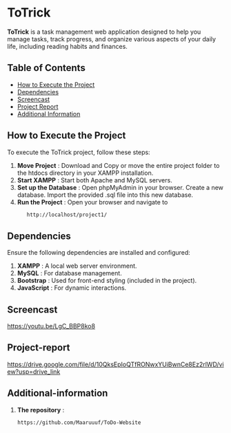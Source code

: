 # ToTrick

**ToTrick** is a task management web application designed to help you manage tasks, track progress, and organize various aspects of your daily life, including reading habits and finances.

## Table of Contents

- [How to Execute the Project](#how-to-execute-the-project)
- [Dependencies](#dependencies)
- [Screencast](#screencast)
- [Project Report](#project-report)
- [Additional Information](#additional-information)

## How to Execute the Project

To execute the ToTrick project, follow these steps:

1. **Move Project** : Download and Copy or move the entire project folder to the htdocs directory in your XAMPP installation.
2. **Start XAMPP** :  Start both Apache and MySQL servers.
3. **Set up the Database** :  Open phpMyAdmin in your browser. Create a new database. Import the provided .sql file into this new database.
4. **Run the Project** : Open your browser and navigate to
   ```bash
      http://localhost/project1/
   ```
  
## Dependencies
 Ensure the following dependencies are installed and configured: 

1. **XAMPP** : A local web server environment.
2. **MySQL** : For database management.
3. **Bootstrap** : Used for front-end styling (included in the project).
4. **JavaScript** : For dynamic interactions.

## Screencast
  https://youtu.be/LgC_BBP8ko8

## Project-report
https://drive.google.com/file/d/10QksEpIoQTfRONwxYUiBwnCe8Ez2rlWD/view?usp=drive_link

## Additional-information

1. **The repository** :
   ```bash
   https://github.com/Maaruuuf/ToDo-Website
   
   ```

